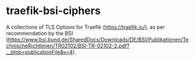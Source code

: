 # traefik-bsi-ciphers
A collections of TLS Options for Traefik (https://traefik.io/), as per recommendation by the BSI (https://www.bsi.bund.de/SharedDocs/Downloads/DE/BSI/Publikationen/TechnischeRichtlinien/TR02102/BSI-TR-02102-2.pdf?__blob=publicationFile&v=4).
